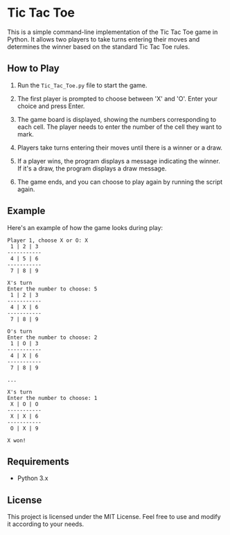 # Tic Tac Toe

This is a simple command-line implementation of the Tic Tac Toe game in Python. It allows two players to take turns entering their moves and determines the winner based on the standard Tic Tac Toe rules.

## How to Play

1. Run the `Tic_Tac_Toe.py` file to start the game.

2. The first player is prompted to choose between 'X' and 'O'. Enter your choice and press Enter.

3. The game board is displayed, showing the numbers corresponding to each cell. The player needs to enter the number of the cell they want to mark.

4. Players take turns entering their moves until there is a winner or a draw.

5. If a player wins, the program displays a message indicating the winner. If it's a draw, the program displays a draw message.

6. The game ends, and you can choose to play again by running the script again.

## Example

Here's an example of how the game looks during play:

```
Player 1, choose X or O: X
 1 | 2 | 3
-----------
 4 | 5 | 6
-----------
 7 | 8 | 9

X's turn
Enter the number to choose: 5
 1 | 2 | 3
-----------
 4 | X | 6
-----------
 7 | 8 | 9

O's turn
Enter the number to choose: 2
 1 | O | 3
-----------
 4 | X | 6
-----------
 7 | 8 | 9

...

X's turn
Enter the number to choose: 1
 X | O | O
-----------
 X | X | 6
-----------
 O | X | 9

X won!
```

## Requirements

- Python 3.x

## License

This project is licensed under the MIT License. Feel free to use and modify it according to your needs.
